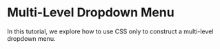 # Multi-Level Dropdown Menu

In this tutorial, we explore how to use CSS only to construct a multi-level dropdown menu.
